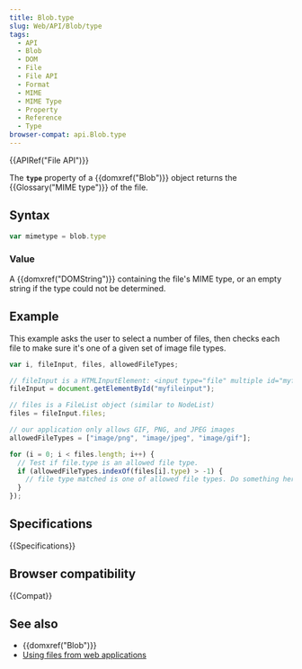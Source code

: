 ```yaml
---
title: Blob.type
slug: Web/API/Blob/type
tags:
  - API
  - Blob
  - DOM
  - File
  - File API
  - Format
  - MIME
  - MIME Type
  - Property
  - Reference
  - Type
browser-compat: api.Blob.type
---
```

{{APIRef("File API")}}

The **`type`** property of a
{{domxref("Blob")}} object returns the {{Glossary("MIME type")}} of the file.

## Syntax

```js
var mimetype = blob.type
```

### Value

A {{domxref("DOMString")}} containing the file's MIME type, or an empty string if the
type could not be determined.

## Example

This example asks the user to select a number of files, then checks each file to make
sure it's one of a given set of image file types.

```js
var i, fileInput, files, allowedFileTypes;

// fileInput is a HTMLInputElement: <input type="file" multiple id="myfileinput">
fileInput = document.getElementById("myfileinput");

// files is a FileList object (similar to NodeList)
files = fileInput.files;

// our application only allows GIF, PNG, and JPEG images
allowedFileTypes = ["image/png", "image/jpeg", "image/gif"];

for (i = 0; i < files.length; i++) {
  // Test if file.type is an allowed file type.
  if (allowedFileTypes.indexOf(files[i].type) > -1) {
    // file type matched is one of allowed file types. Do something here.
  }
});
```

## Specifications

{{Specifications}}

## Browser compatibility

{{Compat}}

## See also

- {{domxref("Blob")}}
- [Using files
  from web applications](/en-US/docs/Web/API/File/Using_files_from_web_applications)
